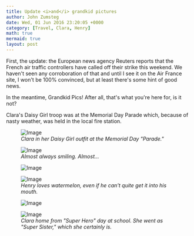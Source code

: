 ```yaml
---
title: Update <i>and</i> grandkid pictures
author: John Zumsteg
date: Wed, 01 Jun 2016 23:20:05 +0000
category: [Travel, Clara, Henry]
math: true
mermaid: true
layout: post
---
```

First, the update: the European news agency Reuters reports that the French air traffic controllers have called off their strike this weekend. We haven't seen any corroboration of that and until I see it on the Air France site, I won't be 100% convinced, but at least there's some hint of good news.

In the meantime, Grandkid Pics! After all, that's what you're here for, is it not?

Clara's Daisy Girl troop was at the Memorial Day Parade which, because of nasty weather, was held in the local fire station.

<figure class = "landscape">
	<img src="{{"/assets/images/2016/06/DSC09829.jpg" | prepend: site.baseurl | prepend: site.url }}" alt="Image" />
	<figcaption><em>Clara in her Daisy Girl outfit at the Memorial Day "Parade."</em></figcaption>
</figure>



<figure class = "portrait">
	<img src="{{"/assets/images/2016/06/IMG_0748.jpg" | prepend: site.baseurl | prepend: site.url }}" alt="Image" />
	<figcaption><em>Almost always smiling. Almost...</em></figcaption>
</figure>



<figure class = "portrait">
	<img src="{{"/assets/images/2016/06/IMG_0737.jpg" | prepend: site.baseurl | prepend: site.url }}" alt="Image" />
	<figcaption></figcaption>
</figure>



<figure class = "landscape">
	<img src="{{"/assets/images/2016/06/IMG_0718.jpg" | prepend: site.baseurl | prepend: site.url }}" alt="Image" />
	<figcaption><em>Henry loves watermelon, even if he can't quite get it into his mouth.</em></figcaption>
</figure>



<figure class = "portrait">
	<img src="{{"/assets/images/2016/06/IMG_0699.jpg" | prepend: site.baseurl | prepend: site.url }}" alt="Image" />
	<figcaption></figcaption>
</figure>



<figure class = "portrait">
	<img src="{{"/assets/images/2016/06/DSC09854.jpg" | prepend: site.baseurl | prepend: site.url }}" alt="Image" />
	<figcaption><em>Clara home from "Super Hero" day at school. She went as "Super Sister," which she certainly is.</em></figcaption>
</figure>


